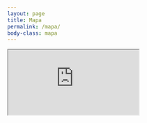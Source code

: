 ```yaml
---
layout: page
title: Mapa
permalink: /mapa/
body-class: mapa
---
```


<iframe src="https://www.google.com/maps/d/embed?mid=1umDGqHVXDmk7dCYR8atVMQBzkMASRtxK" title="Mapa de lugares importantes na vida pessoal e profissional de Irene Portela"></iframe>

